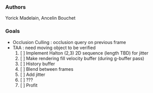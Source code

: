 ### Authors
Yorick Madelain, Ancelin Bouchet

### Goals

* Occlusion Culling : occlusion query on previous frame
* TAA : need moving object to be verified
  1. [ ] Implement Halton (2,3) 2D sequence (length TBD) for jitter
  2. [ ] Make rendering fill velocity buffer (during g-buffer pass)
  3. [ ] History buffer
  4. [ ] Blend between frames
  5. [ ] Add jitter
  6. [ ] ???
  7. [ ] Profit